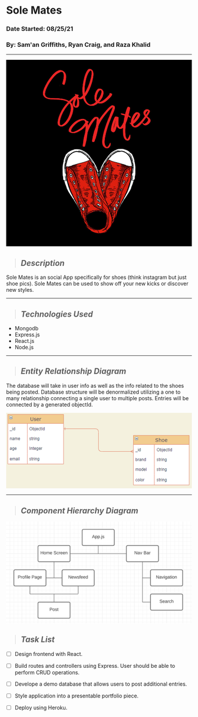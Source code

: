 # Sole Mates
### Date Started: 08/25/21
### By: Sam'an Griffiths, Ryan Craig, and Raza Khalid
---

![SHOES](client/public/images/red.jpeg)

>## *Description*

Sole Mates is an social App specifically for shoes (think instagram but just shoe pics). Sole Mates can be used to show off your new kicks or discover new styles.

---
>## *Technologies Used* 

* Mongodb
* Express.js
* React.js
* Node.js

---

>## *Entity Relationship Diagram*

The database will take in user info as well as the info related to the shoes being posted. Database structure will be denormalized utilizing a one to many relationship connecting a single user to multiple posts. Entries will be connected by a generated objectId. 

<img src="client/public/images/ERD.PNG" width="725" style = "text-align:center"/>

---
>## *Component Hierarchy Diagram*

![Component Hierarchy Diagram](client/public/images/comp.png)

>## *Task List*

- [ ] Design frontend with React.
- [ ] Build routes and controllers using Express. User should be able to perform CRUD operations.
- [ ] Develope a demo database that allows users to post additional entries.
- [ ] Style application into a presentable portfolio piece.
- [ ] Deploy using Heroku.



